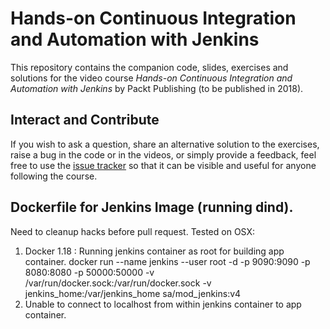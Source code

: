 # Hands-on Continuous Integration and Automation with Jenkins

This repository contains the companion code, slides, exercises and solutions for the video course _Hands-on Continuous Integration and Automation with Jenkins_ by Packt Publishing (to be published in 2018). 

## Interact and Contribute

If you wish to ask a question, share an alternative solution to the exercises, raise a bug in the code or in the videos, or simply provide a feedback, feel free to use the [issue tracker](https://github.com/cirulls/hands-on-jenkins/issues) so that it can be visible and useful for anyone following the course. 

## Dockerfile for Jenkins Image (running dind).
Need to cleanup hacks before pull request. 
Tested on OSX:
1. Docker 1.18 : Running jenkins container as root for building app container.
  docker run --name jenkins --user root -d -p 9090:9090 -p 8080:8080 -p 50000:50000 -v /var/run/docker.sock:/var/run/docker.sock -v jenkins_home:/var/jenkins_home sa/mod_jenkins:v4
2. Unable to connect to localhost from within jenkins container to app container. 

